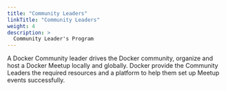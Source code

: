 ```yaml
---
title: "Community Leaders"
linkTitle: "Community Leaders"
weight: 4
description: >
  Community Leader's Program
---
```


A Docker Community leader drives the Docker community, organize and host a Docker Meetup locally and globally. Docker provide the Community Leaders the required resources and a platform to help them set up Meetup events successfully.

